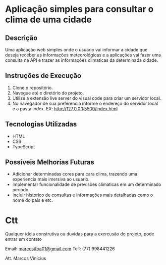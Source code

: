 # Aplicação simples para consultar o clima de uma cidade

## Descrição
Uma aplicação web simples onde o usuario vai informar a cidade que deseja receber as informações meteorológicas e a aplicações vai fazer uma consulta na API e trazer as informações climaticas da determinada cidade.

## Instruções de Execução
1. Clone o repositório.
2. Navegue até o diretório do projeto.
3. Utilize a extensão live server do visual code para criar um servidor local.
4. No navegador de sua preferencia informe o endereço do servidor local e a pasta index. EX: http://127.0.0.1:5500/index.html


## Tecnologias Utilizadas
- HTML
- CSS
- TypeScript

## Possíveis Melhorias Futuras
- Adicionar determinadas cores para cara clima, trazendo uma experiencia mais imersiva ao usuario.
- Implementar funcionalidade de previsões climaticas em um determinado periodo.
- Incluir historico de consultas e informações mais detalhadas como o nome do pais e etc.


# Ctt

Qualquer ideia construtiva ou duvidas para a exercusão do projeto, pode entrar em contato

Email: marcosifba01@gmail.com
Tell: (77) 998441226

Att. Marcos Vinícius
